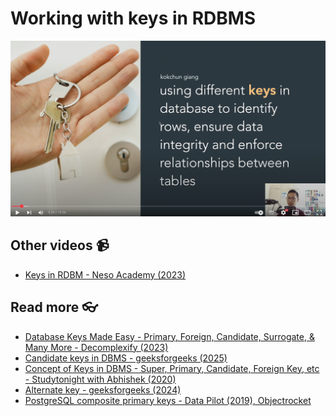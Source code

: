 # Working with keys in RDBMS

<a href="https://youtu.be/tpTe9WiK0xU" target="_blank">
  <img src="https://github.com/kokchun/assets/blob/main/data_modeling/keys_rdbms.png?raw=true" alt="keys" width="600">
</a>

## Other videos 📹

- [Keys in RDBM - Neso Academy (2023)](https://www.youtube.com/watch?v=_UZLrD_R0T4)

## Read more 👓

- [Database Keys Made Easy - Primary, Foreign, Candidate, Surrogate, & Many More - Decomplexify (2023)](https://www.youtube.com/watch?v=8wUUMOKAK-c)
- [Candidate keys in DBMS - geeksforgeeks (2025)](https://www.geeksforgeeks.org/candidate-key-in-dbms/?ref=next_article_top)
- [Concept of Keys in DBMS - Super, Primary, Candidate, Foreign Key, etc -
  Studytonight with Abhishek (2020)](https://www.youtube.com/watch?v=p3yJZH8_bsc)
- [Alternate key - geeksforgeeks (2024)](https://www.geeksforgeeks.org/sql-alternate-key/)
- [PostgreSQL composite primary keys - Data Pilot (2019), Objectrocket](https://kb.objectrocket.com/postgresql/postgresql-composite-primary-keys-629)
